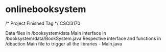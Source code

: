 # onlinebooksystem
/* Project Finished Tag */
CSCI3170

Data files in /booksystem/data
Main interface in /booksystem/data/BookSystem.java
Respective interface and functions in /dbaction
Main file to trigger all the libraries - Main.java